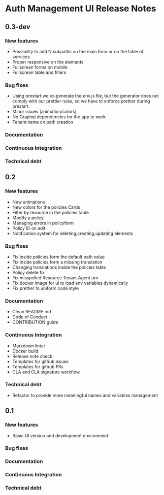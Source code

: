 # Auth Management UI Release Notes

## 0.3-dev

### New features

- Possibility to add N subpaths on the main form or on the table of services
- Proper responsive on the elements
- Fullscreen forms on mobile
- Fullscrean table and filters

### Bug fixes

- Using prestart we re-generate the env.js file,
  but the generator does not comply with our
  prettier rules, so we have to enforce prettier during prestart.
- Minor issues (animation/colors)
- No Graphql dependencies for the app to work
- Tenant name on path creation

### Documentation

### Continuous Integration

### Technical debt

## 0.2

### New features

- New animations
- New colors for the policies Cards
- Filter by resource in the policies table
- Modify a policy
- Managing errors in policyform
- Policy ID on edit
- Notification system for deleting,creating,updating elements

### Bug fixes

- Fix inside policies form the default path value
- Fix inside policies form a missing translation
- Changing translations inside the policies table
- Policy delete fix
- Fix misspelled Resource Tenant Agent urn
- Fix docker image for ui to load env variables dynamically
- Fix prettier to uniform code style

### Documentation

- Clean README.md
- Code of Conduct
- CONTRIBUTION guide

### Continuous Integration

- Markdown linter
- Docker build
- Release note check
- Templates for github issues
- Templates for github PRs
- CLA and CLA signature workflow

### Technical debt

- Refactor to provide more meaningful names and variables management

## 0.1

### New features

- Basic UI version and development environment

### Bug fixes

### Documentation

### Continuous Integration

### Technical debt
